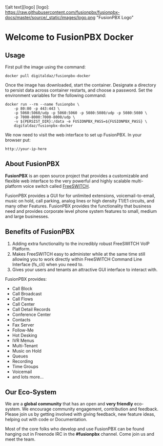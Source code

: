 ![alt text][logo]
[logo]: https://raw.githubusercontent.com/fusionpbx/fusionpbx-docs/master/source/_static/images/logo.png "FusionPBX Logo"

Welcome to FusionPBX Docker
=========================

Usage
-----

First pull the image using the command:

```
docker pull digitaldaz/fusionpbx-docker
```

Once the image has downloaded, start the container.  Designate a
directory to persist data across container restarts, and choose a
password.  Set the environment variables for the following command:

```
docker run --rm --name fusionpbx \
	-p 80:80 -p 443:443 \
	-p 5060:5060/udp -p 5060:5060 -p 5080:5080/udp -p 5080:5080 \
	-p 7000-8000:7000-8000/udp \
	-v ${PERSIST_DIR}:/data -e FUSIONPBX_PASS=${FUSIONPBX_PASS} \
	digitaldaz/fusionpbx-docker
```

We now need to visit the web interface to set up FusionPBX. In your
browser put:

```
http://your-ip-here
```


About FusionPBX
---------------

**FusionPBX** is an open source project that provides a customizable
and flexible web interface to the very powerful and highly scalable
multi-platform voice switch called
[FreeSWITCH](http://www.freeswitch.org/).

FusionPBX provides a GUI for for unlimited extensions,
voicemail-to-email, music on hold, call parking, analog lines or high
density T1/E1 circuits, and many other Features. FusionPBX provides
the functionality that business need and provides corporate level
phone system features to small, medium and large businesses.

Benefits of FusionPBX
---------------------

1. Adding extra functionality to the incredibly robust FreeSWITCH VoIP
   Platform.
2. Makes FreeSWITCH easy to administer while at the same time still
   allowing you to work directly within FreeSWITCH Command Line
   Interface (fs_cli) when you need to.
3. Gives your users and tenants an attractive GUI interface to
   interact with.


FusionPBX provides:

* Call Block
* Call Broadcast
* Call Flows
* Call Center
* Call Detail Records
* Conference Center
* Contacts
* Fax Server
* Follow-Me
* Hot Desking
* IVR Menus
* Multi-Tenant
* Music on Hold
* Queues
* Recording
* Time Groups
* Voicemail
* and lots more...

Our Eco-System
--------------

We are a **global community** that has an open and **very friendly**
eco-system.  We encourage community engagement, contribution and
feedback. Please join us by getting involved with giving feedback, new
feature ideas, helping out with code or Documentation.


Most of the core folks who develop and use FusionPBX can be found
hanging out in Freenode IRC in the **#fusionpbx** channel. Come join
us and meet the team.
